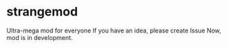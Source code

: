 # strangemod
Ultra-mega mod for everyone
If you have an idea, please create Issue
Now, mod is in development.

